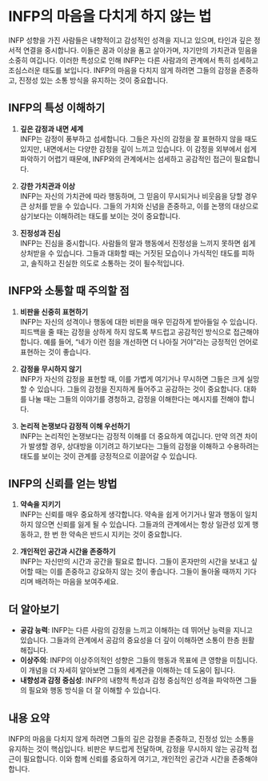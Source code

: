 # INFP의 마음을 다치게 하지 않는 법

INFP 성향을 가진 사람들은 내향적이고 감성적인 성격을 지니고 있으며, 타인과 깊은 정서적 연결을 중시합니다. 이들은 꿈과 이상을 품고 살아가며, 자기만의 가치관과 믿음을 소중히 여깁니다. 이러한 특성으로 인해 INFP는 다른 사람과의 관계에서 특히 섬세하고 조심스러운 태도를 보입니다. INFP의 마음을 다치지 않게 하려면 그들의 감정을 존중하고, 진정성 있는 소통 방식을 유지하는 것이 중요합니다.

## INFP의 특성 이해하기

1. **깊은 감정과 내면 세계**  
   INFP는 감정이 풍부하고 섬세합니다. 그들은 자신의 감정을 잘 표현하지 않을 때도 있지만, 내면에서는 다양한 감정을 깊이 느끼고 있습니다. 이 감정을 외부에서 쉽게 파악하기 어렵기 때문에, INFP와의 관계에서는 섬세하고 공감적인 접근이 필요합니다.

2. **강한 가치관과 이상**  
   INFP는 자신의 가치관에 따라 행동하며, 그 믿음이 무시되거나 비웃음을 당할 경우 큰 상처를 받을 수 있습니다. 그들의 가치와 신념을 존중하고, 이를 논쟁의 대상으로 삼기보다는 이해하려는 태도를 보이는 것이 중요합니다.

3. **진정성과 진심**  
   INFP는 진심을 중시합니다. 사람들의 말과 행동에서 진정성을 느끼지 못하면 쉽게 상처받을 수 있습니다. 그들과 대화할 때는 거짓된 모습이나 가식적인 태도를 피하고, 솔직하고 진실한 의도로 소통하는 것이 필수적입니다.

## INFP와 소통할 때 주의할 점

1. **비판을 신중히 표현하기**  
   INFP는 자신의 성격이나 행동에 대한 비판을 매우 민감하게 받아들일 수 있습니다. 피드백을 줄 때는 감정을 상하게 하지 않도록 부드럽고 공감적인 방식으로 접근해야 합니다. 예를 들어, “네가 이런 점을 개선하면 더 나아질 거야”라는 긍정적인 언어로 표현하는 것이 좋습니다.

2. **감정을 무시하지 않기**  
   INFP가 자신의 감정을 표현할 때, 이를 가볍게 여기거나 무시하면 그들은 크게 실망할 수 있습니다. 그들의 감정을 진지하게 들어주고 공감하는 것이 중요합니다. 대화를 나눌 때는 그들의 이야기를 경청하고, 감정을 이해한다는 메시지를 전해야 합니다.

3. **논리적 논쟁보다 감정적 이해 우선하기**  
   INFP는 논리적인 논쟁보다는 감정적 이해를 더 중요하게 여깁니다. 만약 의견 차이가 발생할 경우, 상대방을 이기려고 하기보다는 그들의 감정을 이해하고 수용하려는 태도를 보이는 것이 관계를 긍정적으로 이끌어갈 수 있습니다.

## INFP의 신뢰를 얻는 방법

1. **약속을 지키기**  
   INFP는 신뢰를 매우 중요하게 생각합니다. 약속을 쉽게 어기거나 말과 행동이 일치하지 않으면 신뢰를 잃게 될 수 있습니다. 그들과의 관계에서는 항상 일관성 있게 행동하고, 한 번 한 약속은 반드시 지키는 것이 중요합니다.

2. **개인적인 공간과 시간을 존중하기**  
   INFP는 자신만의 시간과 공간을 필요로 합니다. 그들이 혼자만의 시간을 보내고 싶어할 때는 이를 존중하고 강요하지 않는 것이 좋습니다. 그들이 돌아올 때까지 기다리며 배려하는 마음을 보여주세요.

## 더 알아보기

- **공감 능력**: INFP는 다른 사람의 감정을 느끼고 이해하는 데 뛰어난 능력을 지니고 있습니다. 그들과의 관계에서 공감의 중요성을 더 깊이 이해하면 소통이 한층 원활해집니다.
- **이상주의**: INFP의 이상주의적인 성향은 그들의 행동과 목표에 큰 영향을 미칩니다. 이 개념을 더 자세히 알아보면 그들의 세계관을 이해하는 데 도움이 됩니다.
- **내향성과 감정 중심성**: INFP의 내향적 특성과 감정 중심적인 성격을 파악하면 그들의 필요와 행동 방식을 더 잘 이해할 수 있습니다.

## 내용 요약

INFP의 마음을 다치지 않게 하려면 그들의 깊은 감정을 존중하고, 진정성 있는 소통을 유지하는 것이 핵심입니다. 비판은 부드럽게 전달하며, 감정을 무시하지 않는 공감적 접근이 필요합니다. 이와 함께 신뢰를 중요하게 여기고, 개인적인 공간과 시간을 존중해야 합니다.
